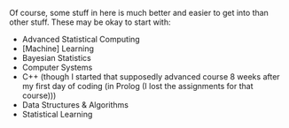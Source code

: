 Of course, some stuff in here is much better and easier to get into than other stuff.
 These may be okay to start with:
* Advanced Statistical Computing
* [Machine] Learning
* Bayesian Statistics
* Computer Systems
* C++ (though I started that supposedly advanced course 8 weeks after my first day of coding (in Prolog (I lost the assignments for that course)))
* Data Structures & Algorithms
* Statistical Learning